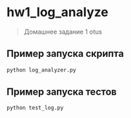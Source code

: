 # hw1_log_analyze
> Домашнее задание 1 otus


## Пример запуска скрипта
```sh
python log_analyzer.py
```

## Пример запуска тестов
```sh
python test_log.py
```
